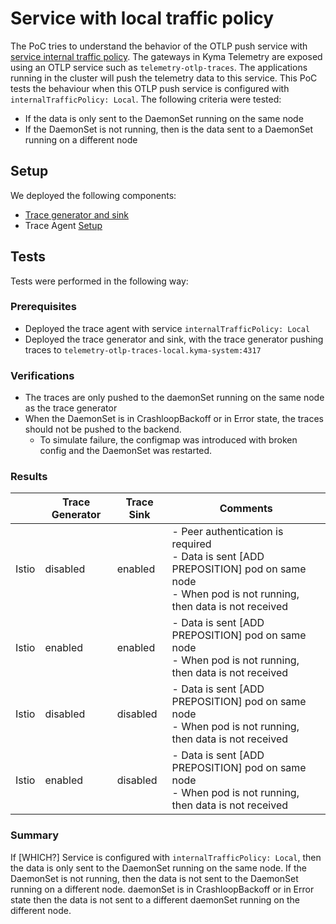 # Service with local traffic policy

The PoC tries to understand the behavior of the OTLP push service with [service internal traffic policy](https://kubernetes.io/docs/concepts/services-networking/service-traffic-policy/#using-service-internal-traffic-policy).
The gateways in Kyma Telemetry are exposed using an OTLP service such as `telemetry-otlp-traces`.
The applications running in the cluster will push the telemetry data to this service. This PoC tests the behaviour when this OTLP push service is configured with `internalTrafficPolicy: Local`.
The following criteria were tested:
- If the data is only sent to the DaemonSet running on the same node
- If the DaemonSet is not running, then is the data sent to a DaemonSet running on a different node

## Setup

We deployed the following components:
- [Trace generator and sink](./trace-gen.yaml)
- Trace Agent [Setup](./trace-agent.yaml)


## Tests
Tests were performed in the following way:
### Prerequisites
- Deployed the trace agent with service `internalTrafficPolicy: Local`
- Deployed the trace generator and sink, with the trace generator pushing traces to `telemetry-otlp-traces-local.kyma-system:4317`

### Verifications
- The traces are only pushed to the daemonSet running on the same node as the trace generator
- When the DaemonSet is in CrashloopBackoff or in Error state, the traces should not be pushed to the backend.
  - To simulate failure, the configmap was introduced with broken config and the DaemonSet was restarted.


### Results

|       | Trace Generator | Trace Sink | Comments                                                                                                                        |
|-------|-----------------|------------|---------------------------------------------------------------------------------------------------------------------------------|
| Istio | disabled        | enabled    | - Peer authentication is required <br> - Data is sent [ADD PREPOSITION] pod on same node <br> - When pod is not running, then data is not received |
| Istio | enabled         | enabled    | - Data is sent [ADD PREPOSITION] pod on same node <br> - When pod is not running, then data is not received                                        |
| Istio | disabled        | disabled   | - Data is sent [ADD PREPOSITION] pod on same node <br> - When pod is not running, then data is not received                                        |
| Istio | enabled         | disabled   | - Data is sent [ADD PREPOSITION] pod on same node <br> - When pod is not running, then data is not received                                        |


### Summary

If [WHICH?] Service is configured with `internalTrafficPolicy: Local`, then the data is only sent to the DaemonSet running on the same node. If the DaemonSet is not running, then the data is not sent to the DaemonSet running on a different node.
daemonSet is in CrashloopBackoff or in Error state then the data is not sent to a different daemonSet running on the different node.


